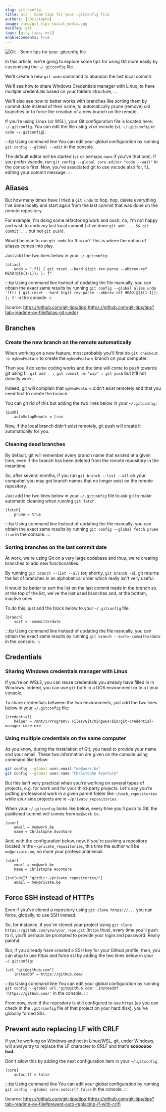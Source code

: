 ```yaml
---
slug: git-config
title: Git - Some tips for your .gitconfig file
authors: [christophe]
image: /img/git_tips_social_media.jpg
mainTag: git
tags: [git, tips, wsl]
enableComments: true
---
```

![Git - Some tips for your .gitconfig file](/img/git_tips_banner.jpg)

<!-- cspell:ignore autocrlf,committerdate,customising,gitdir,sooooooo -->

In this article, we're going to explore some tips for using Git more easily by customising the `~/.gitconfig` file.

We'll create a new `git undo` command to abandon the last local commit.

We'll see how to share Windows Credentials manager with Linux, to have multiple credentials based on your folders structure, ...

We'll also see how to better works with branches like sorting them by commit date instead of their name, to automatically prune (remove) old branches or to force the creation of a new branch on the remote.

<!-- truncate -->

If you're using Linux (or WSL), your Git configuration file is located here: `~/.gitconfig`. You can edit the file using vi or vscode (`vi ~/.gitconfig` or `code ~/.gitconfig`).

:::tip Using command line
You can edit your global configuration by running `git config --global --edit` in the console.

The default editor will be started (`vi` or perhaps `nano` if you've that one). If you prefer vscode, run `git config --global core.editor "code --wait"` in the console first. Now, you've associated git to use vscode also for, f.i., editing your commit message.
:::

## Aliases

But how many times have I tried a `git undo` to hop, hop, delete everything I've done locally and start again from the last commit that was done on the remote repository.

For example, I'm doing some refactoring work and ouch, no, I'm not happy and wish to undo my last local commit (=I've done `git add ... && git commit ...` but not `git push`).

Would be nice to run `git undo` for this no? This is where the notion of aliases comes into play.

Just add the two lines below in your `~/.gitconfig`:

<Snippet filename="~/.gitconfig`">

```text
[alias]
    undo = "!f() { git reset --hard $(git rev-parse --abbrev-ref HEAD)@{${1-1}}; }; f"
```

</Snippet>

:::tip Using command line
Instead of updating the file manually, you can obtain the exact same results by running `git config --global alias.undo '!f() { git reset --hard $(git rev-parse --abbrev-ref HEAD)@{${1-1}}; }; f'` in the console.
:::

[source: https://github.com/git-tips/tips](https://github.com/git-tips/tips?tab=readme-ov-file#alias-git-undo)

## Branches

### Create the new branch on the remote automatically

When working on a new feature, most probably you'll first do `git checkout -b myNewFeature` to create the `myNewFeature` branch on your computer.

Then you'll do some coding works and the time will come to push towards git using f.i. `git add . ; git commit -m "wip" ; git push` but it'll not directly work.

Indeed, git will complain that `myNewFeature` didn't exist remotely and that you need first to create the branch.

You can git rid of this but adding the two lines below in your `~/.gitconfig`:

<Snippet filename="~/.gitconfig`">

```text
[push]
    autoSetupRemote = true
```

</Snippet>

Now, if the local branch didn't exist remotely, git push will create it automatically for you.

### Cleaning dead branches

By default, git will remember every branch name that existed at a given time, even if the branch has been deleted from the remote repository in the meantime.

So, after several months, if you run `git branch --list --all` on your computer, you may get branch names that no longer exist on the remote repository.

Just add the two lines below in your `~/.gitconfig` file to ask git to make automatic cleaning when running `git fetch`:

<Snippet filename="~/.gitconfig`">

```text
[fetch]
    prune = true
```

</Snippet>

:::tip Using command line
Instead of updating the file manually, you can obtain the exact same results by running `git config --global fetch.prune true` in the console.
:::

### Sorting branches on the last commit date

At work, we're using Git on a very large codebase and thus, we're creating branches to add new functionalities.

By running `git branch --list --all` (or, shortly, `git branch -a`), git returns the list of branches in an alphabetical order which really isn't very useful.

It would be better to sort the list on the last commit made in the branch so, at the top of the list, we've the last used branches and, at the bottom, inactive ones.

To do this, just add the block below to your `~/.gitconfig` file:

<Snippet filename="~/.gitconfig`">

```text
[branch]
    sort = -committerdate
```

</Snippet>

:::tip Using command line
Instead of updating the file manually, you can obtain the exact same results by running `git branch --sort=-committerdate` in the console.
:::

## Credentials

### Sharing Windows credentials manager with Linux

If you're on WSL2, you can reuse credentials you already have filled in in Windows. Indeed, you can use `git` both in a DOS environment or in a Linux console.

To share credentials between the two environments, just add the two lines below in your `~/.gitconfig` file:

<Snippet filename="~/.gitconfig`">

```text
[credential]
    helper = /mnt/c/Program\\ Files/Git/mingw64/bin/git-credential-manager-core.exe
```

</Snippet>

### Using multiple credentials on the same computer

As you know, during the installation of Git, you need to provide your name and your email. These two information are given on the console using command like below:

```bash
git config --global user.email "me@work.be"
git config --global user.name "Christophe Avonture"
```

But this isn't very practical when you're working on several types of projects, e.g. for work and for your third-party projects. Let's say you're putting professional work in a given parent folder like `~/work_repositories` while your side projects are in `~/private_repositories`.

When your `~/.gitconfig` looks like below, every time you'll push to Git, the published commit will comes from `me@work.be`.

<Snippet filename="~/.gitconfig`">

```text
[user]
    email = me@work.be
    name = Christophe Avonture
```

</Snippet>

And, with the configuration below, now, if you're pushing a repository located in the `~/private_repositories`, this time the author will be `me@private.be`; no more your professional email.

<Snippet filename="~/.gitconfig`">

```text
[user]
    email = me@work.be
    name = Christophe Avonture

[includeIf "gitdir:~/private_repositories/"]
    email = me@private.be
```

</Snippet>

## Force SSH instead of HTTPs

Even if you've cloned a repository using `git clone https://...` you can force, globally, to use SSH instead.

So, for instance, if you've cloned your project using `git clone https://github.com/you/your_repo.git` (`https` thus), every time you'll push to it, you'll perhaps be prompted to provide your login and password. Really painful.

But, if you already have created a SSH key for your Github profile, then, you can stop to use https and force ssl by adding the two lines below in your `~/.gitconfig`:

<Snippet filename="~/.gitconfig`">

```text
[url "git@github.com"]
    insteadOf = https://github.com/
```

</Snippet>

:::tip Using command line
You can edit your global configuration by running `git config --global url.'git@github.com:'.insteadOf 'https://github.com/'` in the console.
:::

From now, even if the repository is still configured to use `https` (as you can check in the `.git/config` file of that project on your hard disk), you've globally forced SSL.

## Prevent auto replacing LF with CRLF

If you're working on Windows and not in Linux/WSL, git, under Windows, will always try to replace the LF character to CRLF and that's **sooooooo bad**.

Don't allow this by adding the next configuration item in your `~/.gitconfig`:

<Snippet filename="~/.gitconfig`">

```text
[core]
    autocrlf = false
```

</Snippet>

:::tip Using command line
You can edit your global configuration by running `git config --global core.autocrlf false` in the console.
:::

[source: https://github.com/git-tips/tips](https://github.com/git-tips/tips?tab=readme-ov-file#prevent-auto-replacing-lf-with-crlf)

